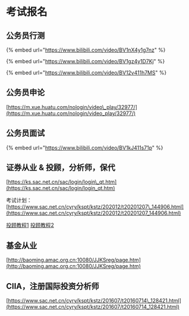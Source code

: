 # 考试报名

## 公务员行测

{% embed url="https://www.bilibili.com/video/BV1nX4y1g7nz" %}

{% embed url="https://www.bilibili.com/video/BV1gz4y1D7Kj" %}

{% embed url="https://www.bilibili.com/video/BV12v411h7MS" %}



## 公务员申论

[https://m.xue.huatu.com/nologin/video\_play/32977/](https://m.xue.huatu.com/nologin/video_play/32977/)

## 公务员面试

{% embed url="https://www.bilibili.com/video/BV1kJ411s71p" %}

## 证券从业 & 投顾，分析师，保代

[https://ks.sac.net.cn/sac/login/login\_qt.htm](https://ks.sac.net.cn/sac/login/login_qt.htm)

考试计划：[https://www.sac.net.cn/cyry/kspt/kstz/202012/t20201207\_144906.html](https://www.sac.net.cn/cyry/kspt/kstz/202012/t20201207_144906.html)

[投顾教程1](https://www.bilibili.com/video/BV1ab411b7W9?from=search&seid=16668710090922450360)  [投顾教程2](https://www.bilibili.com/video/BV1ho4y1Z7tL/?spm_id_from=autoNext)

## 基金从业

[http://baoming.amac.org.cn:10080/JJKSreg/page.htm](http://baoming.amac.org.cn:10080/JJKSreg/page.htm)

## CIIA，注册国际投资分析师

[https://www.sac.net.cn/cyry/kspt/kstz/201607/t20160714\_128421.html](https://www.sac.net.cn/cyry/kspt/kstz/201607/t20160714_128421.html)

